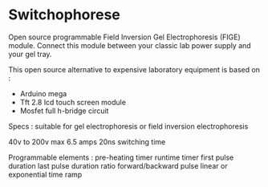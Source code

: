 # Switchophorese
Open source programmable Field Inversion Gel Electrophoresis (FIGE) module.
Connect this module between your classic lab power supply and your gel tray.

This open source alternative to expensive laboratory equipment is based on :
  - Arduino mega
  - Tft 2.8 lcd touch screen module
  - Mosfet full h-bridge circuit
  
  Specs : suitable for gel electrophoresis or field inversion electrophoresis
  
  40v to 200v
  max 6.5 amps
  20ns switching time
  
  Programmable elements :
   pre-heating timer
   runtime timer
   first pulse duration
   last pulse duration
   ratio forward/backward pulse
   linear or exponential time ramp
  
  
  
